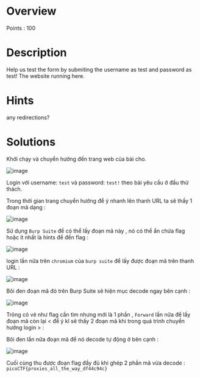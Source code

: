 # Overview #
Points : 100

# Description #
Help us test the form by submiting the username as test and password as test!
The website running here.

# Hints #
any redirections?

# Solutions #

Khởi chạy và chuyển hướng đến trang web của bài cho.

![image](https://user-images.githubusercontent.com/126185640/230017773-fecd0ad1-ad9a-4ec9-beaa-2e512d6f683c.png)

Login với username: `test` và password: `test!` theo bài yêu cầu ở đầu thử thách.

Trong thời gian trang chuyển hướng để ý nhanh lên thanh URL ta sẽ thấy 1 đoạn mã dạng :

![image](https://user-images.githubusercontent.com/126185640/230018226-e8ce6828-ad6c-49fb-9507-bac184f7a52f.png)

Sử dụng `Burp Suite` để có thể lấy đoạn mã này , nó có thể ẩn chứa flag hoặc ít nhất là hints để đến flag :

![image](https://user-images.githubusercontent.com/126185640/230018804-ad310a68-b650-43ca-a077-38934558735d.png)

login lần nữa trên `chromium` của `burp suite` để lấy được đoạn mã trên thanh URL : 

![image](https://user-images.githubusercontent.com/126185640/230019676-d8ce5693-d8fd-4119-9aa2-940d8f3fb893.png)

Bôi đen đoạn mã đó trên Burp Suite sẽ hiện mục decode ngay bên cạnh <base64> : 
  
  ![image](https://user-images.githubusercontent.com/126185640/230020542-cd8aa0f9-73ca-455a-bc46-ce04e46962e6.png)
  
  Trông có vẻ như flag cần tìm nhưng mới là 1 phần , `Forward` lần nữa để lấy đoạn mã còn lại < để ý kĩ sẽ thấy 2 đoạn mã khi trong quá trình chuyển hướng login > :
  
  Bôi đen lần nữa đoạn mã để nó decode tự động ở bên cạnh :
  
  ![image](https://user-images.githubusercontent.com/126185640/230021014-b5f2cfd7-0b6b-4b88-98d1-6d53d44cc1c3.png)
  
  Cuối cùng thu được đoạn flag đầy đủ khi ghép 2 phần mã vừa decode : `picoCTF{proxies_all_the_way_df44c94c}`



